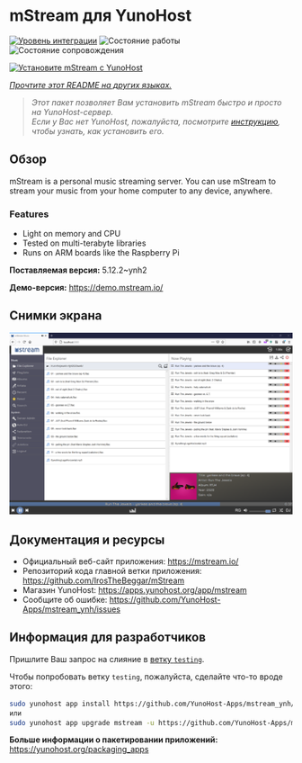 <!--
Важно: этот README был автоматически сгенерирован <https://github.com/YunoHost/apps/tree/master/tools/readme_generator>
Он НЕ ДОЛЖЕН редактироваться вручную.
-->

# mStream для YunoHost

[![Уровень интеграции](https://dash.yunohost.org/integration/mstream.svg)](https://ci-apps.yunohost.org/ci/apps/mstream/) ![Состояние работы](https://ci-apps.yunohost.org/ci/badges/mstream.status.svg) ![Состояние сопровождения](https://ci-apps.yunohost.org/ci/badges/mstream.maintain.svg)

[![Установите mStream с YunoHost](https://install-app.yunohost.org/install-with-yunohost.svg)](https://install-app.yunohost.org/?app=mstream)

*[Прочтите этот README на других языках.](./ALL_README.md)*

> *Этот пакет позволяет Вам установить mStream быстро и просто на YunoHost-сервер.*  
> *Если у Вас нет YunoHost, пожалуйста, посмотрите [инструкцию](https://yunohost.org/install), чтобы узнать, как установить его.*

## Обзор

mStream is a personal music streaming server. You can use mStream to stream your music from your home computer to any device, anywhere.

### Features

- Light on memory and CPU
- Tested on multi-terabyte libraries
- Runs on ARM boards like the Raspberry Pi


**Поставляемая версия:** 5.12.2~ynh2

**Демо-версия:** <https://demo.mstream.io/>

## Снимки экрана

![Снимок экрана mStream](./doc/screenshots/mstreamv5.png)

## Документация и ресурсы

- Официальный веб-сайт приложения: <https://mstream.io/>
- Репозиторий кода главной ветки приложения: <https://github.com/IrosTheBeggar/mStream>
- Магазин YunoHost: <https://apps.yunohost.org/app/mstream>
- Сообщите об ошибке: <https://github.com/YunoHost-Apps/mstream_ynh/issues>

## Информация для разработчиков

Пришлите Ваш запрос на слияние в [ветку `testing`](https://github.com/YunoHost-Apps/mstream_ynh/tree/testing).

Чтобы попробовать ветку `testing`, пожалуйста, сделайте что-то вроде этого:

```bash
sudo yunohost app install https://github.com/YunoHost-Apps/mstream_ynh/tree/testing --debug
или
sudo yunohost app upgrade mstream -u https://github.com/YunoHost-Apps/mstream_ynh/tree/testing --debug
```

**Больше информации о пакетировании приложений:** <https://yunohost.org/packaging_apps>
